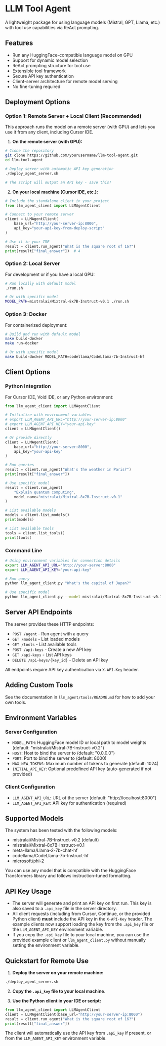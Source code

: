 # LLM Tool Agent

A lightweight package for using language models (Mistral, GPT, Llama, etc.) with tool use capabilities via ReAct prompting.

## Features

- Run any HuggingFace-compatible language model on GPU
- Support for dynamic model selection
- ReAct prompting structure for tool use
- Extensible tool framework
- Secure API key authentication
- Client-server architecture for remote model serving
- No fine-tuning required

## Deployment Options

### Option 1: Remote Server + Local Client (Recommended)

This approach runs the model on a remote server (with GPU) and lets you use it from any client, including Cursor IDE.

1. **On the remote server (with GPU):**

```bash
# Clone the repository
git clone https://github.com/yourusername/llm-tool-agent.git
cd llm-tool-agent

# Deploy server with automatic API key generation
./deploy_agent_server.sh

# The script will output an API key - save this!
```

2. **On your local machine (Cursor IDE, etc.):**

```python
# Include the standalone client in your project
from llm_agent_client import LLMAgentClient

# Connect to your remote server
client = LLMAgentClient(
    base_url="http://your-server-ip:8000",
    api_key="your-api-key-from-deploy-script"
)

# Use it in your IDE
result = client.run_agent("What is the square root of 16?")
print(result["final_answer"])  # 4
```

### Option 2: Local Server

For development or if you have a local GPU:

```bash
# Run locally with default model
./run.sh

# Or with specific model
MODEL_PATH=mistralai/Mixtral-8x7B-Instruct-v0.1 ./run.sh
```

### Option 3: Docker

For containerized deployment:

```bash
# Build and run with default model
make build-docker
make run-docker

# Or with specific model
make build-docker MODEL_PATH=codellama/CodeLlama-7b-Instruct-hf
```

## Client Options

### Python Integration

For Cursor IDE, Void IDE, or any Python environment:

```python
from llm_agent_client import LLMAgentClient

# Initialize with environment variables
# export LLM_AGENT_API_URL="http://your-server-ip:8000"
# export LLM_AGENT_API_KEY="your-api-key"
client = LLMAgentClient()

# Or provide directly
client = LLMAgentClient(
    base_url="http://your-server:8000",
    api_key="your-api-key"
)

# Run queries
result = client.run_agent("What's the weather in Paris?")
print(result["final_answer"])

# Use specific model
result = client.run_agent(
    "Explain quantum computing", 
    model_name="mistralai/Mixtral-8x7B-Instruct-v0.1"
)

# List available models
models = client.list_models()
print(models)

# List available tools
tools = client.list_tools()
print(tools)
```

### Command Line

```bash
# Using environment variables for connection details
export LLM_AGENT_API_URL="http://your-server:8000"
export LLM_AGENT_API_KEY="your-api-key"

# Run query
python llm_agent_client.py "What's the capital of Japan?"

# Use specific model
python llm_agent_client.py --model mistralai/Mixtral-8x7B-Instruct-v0.1 "Explain quantum computing"
```

## Server API Endpoints

The server provides these HTTP endpoints:

- `POST /agent` - Run agent with a query
- `GET /models` - List loaded models
- `GET /tools` - List available tools
- `POST /api-keys` - Create a new API key
- `GET /api-keys` - List API keys
- `DELETE /api-keys/{key_id}` - Delete an API key

All endpoints require API key authentication via `X-API-Key` header.

## Adding Custom Tools

See the documentation in `llm_agent/tools/README.md` for how to add your own tools.

## Environment Variables

### Server Configuration
- `MODEL_PATH`: HuggingFace model ID or local path to model weights (default: "mistralai/Mistral-7B-Instruct-v0.2")
- `HOST`: Host to bind the server to (default: "0.0.0.0")
- `PORT`: Port to bind the server to (default: 8000)
- `MAX_NEW_TOKENS`: Maximum number of tokens to generate (default: 1024)
- `INITIAL_API_KEY`: Optional predefined API key (auto-generated if not provided)

### Client Configuration
- `LLM_AGENT_API_URL`: URL of the server (default: "http://localhost:8000")
- `LLM_AGENT_API_KEY`: API key for authentication (required)

## Supported Models

The system has been tested with the following models:

- mistralai/Mistral-7B-Instruct-v0.2 (default)
- mistralai/Mixtral-8x7B-Instruct-v0.1
- meta-llama/Llama-2-7b-chat-hf
- codellama/CodeLlama-7b-Instruct-hf
- microsoft/phi-2

You can use any model that is compatible with the HuggingFace Transformers library and follows instruction-tuned formatting.

## API Key Usage

- The server will generate and print an API key on first run. This key is also saved to a `.api_key` file in the server directory.
- All client requests (including from Cursor, Continue, or the provided Python client) **must** include the API key in the `X-API-Key` header. The example clients now support loading the key from the `.api_key` file or the `LLM_AGENT_API_KEY` environment variable.
- If you copy the `.api_key` file to your local machine, you can use the provided example client or `llm_agent_client.py` without manually setting the environment variable.

## Quickstart for Remote Use

1. **Deploy the server on your remote machine:**

```bash
./deploy_agent_server.sh
```

2. **Copy the `.api_key` file to your local machine.**

3. **Use the Python client in your IDE or script:**

```python
from llm_agent_client import LLMAgentClient
client = LLMAgentClient(base_url="http://your-server-ip:8000")
result = client.run_agent("What is the square root of 16?")
print(result["final_answer"])
```

The client will automatically use the API key from `.api_key` if present, or from the `LLM_AGENT_API_KEY` environment variable.